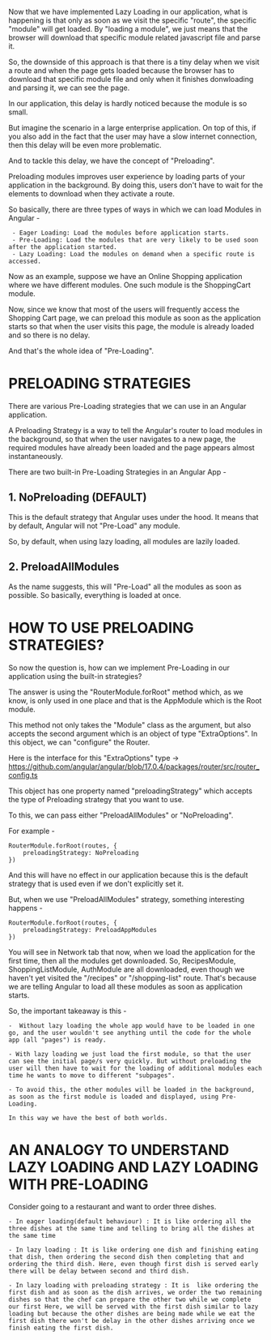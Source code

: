 Now that we have implemented Lazy Loading in our application, what is happening is that only as soon as we visit the specific "route", the specific "module" will get loaded. By "loading a module", we just means that the browser will download that specific module related javascript file and parse it.

So, the downside of this approach is that there is a tiny delay when we visit a route and when the page gets loaded because the browser has to download that specific module file and only when it finishes donwloading and parsing it, we can see the page.

In our application, this delay is hardly noticed because the module is so small. 

But imagine the scenario in a large enterprise application. On top of this, if you also add in the fact that the user may have a slow internet connection, then this delay will be even more problematic.

And to tackle this delay, we have the concept of "Preloading".

Preloading modules improves user experience by loading parts of your application in the background. By doing this, users don't have to wait for the elements to download when they activate a route.

So basically, there are three types of ways in which we can load Modules in Angular - 

     - Eager Loading: Load the modules before application starts.
     - Pre-Loading: Load the modules that are very likely to be used soon after the application started.
     - Lazy Loading: Load the modules on demand when a specific route is accessed.

Now as an example, suppose we have an Online Shopping application where we have different modules. One such module is the ShoppingCart module.

Now, since we know that most of the users will frequently access the Shopping Cart page, we can preload this module as soon as the application starts so that when the user visits this page, the module is already loaded and so there is no delay.

And that's the whole idea of "Pre-Loading".

# PRELOADING STRATEGIES

There are various Pre-Loading strategies that we can use in an Angular application.

A Preloading Strategy is a way to tell the Angular's router to load modules in the background, so that when the user navigates to a new page, the required modules have already been loaded and the page appears almost instantaneously.

There are two built-in Pre-Loading Strategies in an Angular App - 

## 1. NoPreloading (DEFAULT) 

This is the default strategy that Angular uses under the hood. It means that by default, Angular will not "Pre-Load" any module.

So, by default, when using lazy loading, all modules are lazily loaded.


## 2. PreloadAllModules 

As the name suggests, this will "Pre-Load" all the modules as soon as possible. So basically, everything is loaded at once.

# HOW TO USE PRELOADING STRATEGIES?

So now the question is, how can we implement Pre-Loading in our application using the built-in strategies?

The answer is using the "RouterModule.forRoot" method which, as we know, is only used in one place and that is the AppModule which is the Root module.

This method not only takes the "Module" class as the argument, but also accepts the second argument which is an object of type "ExtraOptions". In this object, we can "configure" the Router.

Here is the interface for this "ExtraOptions" type -> https://github.com/angular/angular/blob/17.0.4/packages/router/src/router_config.ts

This object has one property named "preloadingStrategy" which accepts the type of Preloading strategy that you want to use.

To this, we can pass either "PreloadAllModules" or "NoPreloading".

For example - 

    RouterModule.forRoot(routes, {
        preloadingStrategy: NoPreloading
    })

And this will have no effect in our application because this is the default strategy that is used even if we don't explicitly set it.

But, when we use "PreloadAllModules" strategy, something interesting happens - 

    RouterModule.forRoot(routes, {
        preloadingStrategy: PreloadAppModules
    })

You will see in Network tab that now, when we load the application for the first time, then all the modules get downloaded. So, RecipesModule, ShoppingListModule, AuthModule are all downloaded, even though we haven't yet visited the "/recipes" or "/shopping-list" route. That's because we are telling Angular to load all these modules as soon as application starts.

So, the important takeaway is this -

    -  Without lazy loading the whole app would have to be loaded in one go, and the user wouldn't see anything until the code for the whole app (all "pages") is ready.

    - With lazy loading we just load the first module, so that the user can see the initial page/s very quickly. But without preloading the user will then have to wait for the loading of additional modules each time he wants to move to different "subpages".

    - To avoid this, the other modules will be loaded in the background, as soon as the first module is loaded and displayed, using Pre-Loading.

    In this way we have the best of both worlds.

# AN ANALOGY TO UNDERSTAND LAZY LOADING AND LAZY LOADING WITH PRE-LOADING

Consider going to a restaurant and want to order three dishes.

    - In eager loading(default behaviour) : It is like ordering all the three dishes at the same time and telling to bring all the dishes at the same time

    - In lazy loading : It is like ordering one dish and finishing eating that dish, then ordering the second dish then completing that and ordering the third dish. Here, even though first dish is served early there will be delay between second and third dish.

    - In lazy loading with preloading strategy : It is  like ordering the first dish and as soon as the dish arrives, we order the two remaining dishes so that the chef can prepare the other two while we complete our first Here, we will be served with the first dish similar to lazy loading but because the other dishes are being made while we eat the first dish there won't be delay in the other dishes arriving once we finish eating the first dish.
